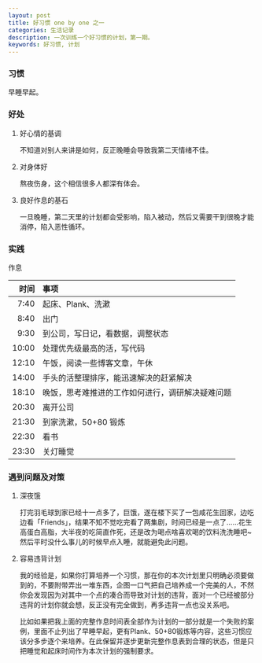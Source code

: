 ```yaml
---
layout: post
title: 好习惯 one by one 之一
categories: 生活记录
description: 一次训练一个好习惯的计划，第一期。
keywords: 好习惯, 计划
---
```


### 习惯

早睡早起。

### 好处

1. 好心情的基调

   不知道对别人来讲是如何，反正晚睡会导致我第二天情绪不佳。

2. 对身体好

   熬夜伤身，这个相信很多人都深有体会。

3. 良好作息的基石

   一旦晚睡，第二天里的计划都会受影响，陷入被动，然后又需要干到很晚才能消停，陷入恶性循环。


### 实践

作息

|  时间 | 事项                                             |
|------:|:-------------------------------------------------|
|  7:40 | 起床、Plank、洗漱                                |
|  8:40 | 出门                                             |
|  9:30 | 到公司，写日记，看数据，调整状态                 |
| 10:00 | 处理优先级最高的活，写代码                       |
| 12:10 | 午饭，阅读一些博客文章，午休                     |
| 14:00 | 手头的活整理排序，能迅速解决的赶紧解决           |
| 18:10 | 晚饭，思考难推进的工作如何进行，调研解决疑难问题 |
| 20:30 | 离开公司                                         |
| 21:30 | 到家洗漱，50+80 锻炼                             |
| 22:30 | 看书                                             |
| 23:30 | 关灯睡觉                                         |

### 遇到问题及对策

1. 深夜饿  

   打完羽毛球到家已经十一点多了，巨饿，遂在楼下买了一包咸花生回家，边吃边看「Friends」，结果不知不觉吃完看了两集剧，时间已经是一点了……花生高蛋白高脂，大半夜的吃简直作死，还是改为喝点啥喜欢喝的饮料洗洗睡吧~然后平时没什么事儿的时候早点入睡，就能避免此问题。

1. 容易违背计划

   我的经验是，如果你打算培养一个习惯，那在你的本次计划里只明确必须要做到的，不要附带弄出一堆东西，企图一口气把自己培养成一个完美的人，不然你会发现因为对其中一个点的凑合而导致对计划的违背，面对一个已经被部分违背的计划你就会想，反正没有完全做到，再多违背一点也没关系吧。

   比如如果把我上面的完整作息时间表全部作为计划的一部分就是一个失败的案例，里面不止列出了早睡早起，更有Plank、50+80锻炼等内容，这些习惯应该分多步逐个来培养。在此保留并逐步更新完整作息表到合理的状态，但是只把睡觉和起床时间作为本次计划的强制要求。
